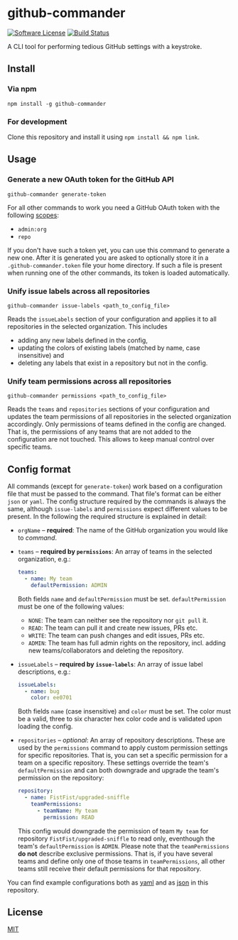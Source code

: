 # github-commander

[![Software License](https://img.shields.io/badge/license-MIT-brightgreen.svg?style=flat-square)](LICENSE) [![Build Status](https://img.shields.io/travis/svenmuennich/github-commander.svg?style=flat-square)](https://travis-ci.org/svenmuennich/github-commander)

A CLI tool for performing tedious GitHub settings with a keystroke.

## Install

### Via npm

`npm install -g github-commander`

### For development

Clone this repository and install it using `npm install && npm link`.

## Usage

### Generate a new OAuth token for the GitHub API

`github-commander generate-token`

For all other commands to work you need a GitHub OAuth token with the following [scopes](https://developer.github.com/apps/building-integrations/setting-up-and-registering-oauth-apps/about-scopes-for-oauth-apps/):

* `admin:org`
* `repo`

If you don't have such a token yet, you can use this command to generate a new one. After it is generated you are asked to optionally store it in a `.github-commander.token` file your home directory. If such a file is present when running one of the other commands, its token is loaded automatically.

### Unify issue labels across all repositories

`github-commander issue-labels <path_to_config_file>`

Reads the `issueLabels` section of your configuration and applies it to all repositories in the selected organization. This includes

* adding any new labels defined in the config,
* updating the colors of existing labels (matched by name, case insensitive) and
* deleting any labels that exist in a repository but not in the config.

### Unify team permissions across all repositories

`github-commander permissions <path_to_config_file>`

Reads the `teams` and `repositories` sections of your configuration and updates the team permissions of all repositories in the selected organization accordingly. Only permissions of teams defined in the config are changed. That is, the permissions of any teams that are not added to the configuration are not touched. This allows to keep manual control over specific teams.

## Config format

All commands (except for `generate-token`) work based on a configuration file that must be passed to the command. That file's format can be either `json` or `yaml`. The config structure required by the commands is always the same, although `issue-labels` and `permissions` expect different values to be present. In the following the required structure is explained in detail:

* `orgName` – **required**: The name of the GitHub organization you would like to _command_.
* `teams` – **required by `permissions`**: An array of teams in the selected organization, e.g.:

    ```yaml
    teams:
      - name: My team
        defaultPermission: ADMIN
    ```

    Both fields `name` and `defaultPermission` must be set. `defaultPermission` must be one of the following values:

	- `NONE`: The team can neither see the repository nor `git pull` it.
	- `READ`: The team can pull it and create new issues, PRs etc.
	- `WRITE`: The team can push changes and edit issues, PRs etc.
	- `ADMIN`: The team has full admin rights on the repository, incl. adding new teams/collaborators and deleting the repository.

* `issueLabels` – **required by `issue-labels`**: An array of issue label descriptions, e.g.:

    ```yaml
    issueLabels:
      - name: bug
        color: ee0701
    ```

    Both fields `name` (case insensitive) and `color` must be set. The color must be a valid, three to six character hex color code and is validated upon loading the config.

* `repositories` – _optional_: An array of repository descriptions. These are used by the `permissions` command to apply custom permission settings for specific repositories. That is, you can set a specific permission for a team on a specific repository. These settings override the team's `defaultPermission` and can both downgrade and upgrade the team's permission on the repository:

    ```yaml
    repository:
      - name: FistFist/upgraded-sniffle
        teamPermissions:
          - teamName: My team
            permission: READ
    ```

	This config would downgrade the permission of team `My team` for repository `FistFist/upgraded-sniffle` to read only, eventhough the team's `defaultPermission` is `ADMIN`. Please note that the `teamPermissions` **do not** describe exclusive permissions. That is, if you have several teams and define only one of those teams in `teamPermissions`, all other teams still receive their default permissions for that repository.

You can find example configurations both as [yaml](config.yaml.dist) and as [json](config.json.dist) in this repository.

## License

[MIT](https://github.com/svenmuennich/github-commander/blob/master/LICENSE)
